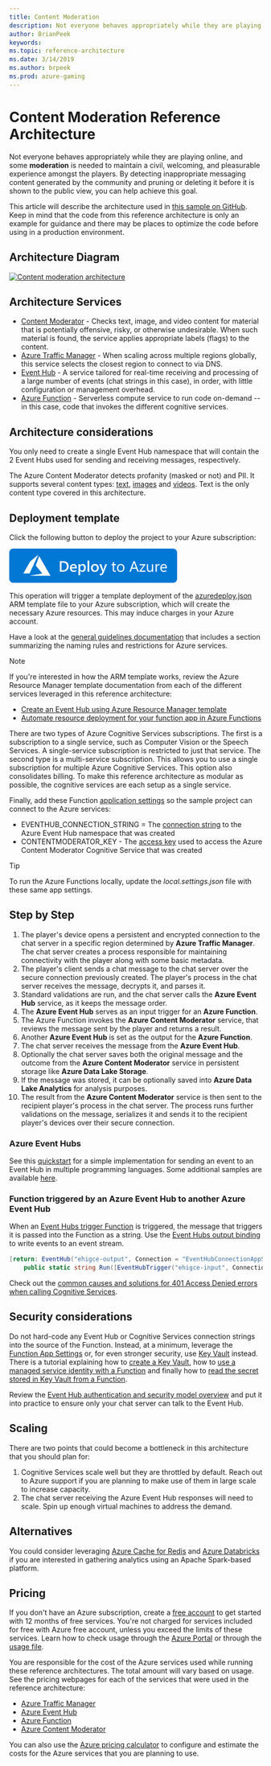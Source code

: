 ```yaml
---
title: Content Moderation
description: Not everyone behaves appropriately while they are playing online, and some moderation is needed to maintain a civil, welcoming, and pleasurable experience amongst the players.
author: BrianPeek
keywords: 
ms.topic: reference-architecture
ms.date: 3/14/2019
ms.author: brpeek
ms.prod: azure-gaming
---
```


# Content Moderation Reference Architecture

Not everyone behaves appropriately while they are playing online, and some **moderation** is needed to maintain a civil, welcoming, and pleasurable experience amongst the players. By detecting inappropriate messaging content generated by the community and pruning or deleting it before it is shown to the public view, you can help achieve this goal.

This article will describe the architecture used in [this sample on GitHub](https://github.com/Azure-Samples/gaming-cognitive-services-content-moderation). Keep in mind that the code from this reference architecture is only an example for guidance and there may be places to optimize the code before using in a production environment.

## Architecture Diagram

[![Content moderation architecture](media/cognitive/cognitive-content-moderation.png)](media/cognitive/cognitive-content-moderation.png)

## Architecture Services

- [Content Moderator](https://docs.microsoft.com/azure/cognitive-services/content-moderator/overview) - Checks text, image, and video content for material that is potentially offensive, risky, or otherwise undesirable. When such material is found, the service applies appropriate labels (flags) to the content.
- [Azure Traffic Manager](https://docs.microsoft.com/azure/traffic-manager/traffic-manager-overview) - When scaling across multiple regions globally, this service selects the closest region to connect to via DNS.
- [Event Hub](https://azure.microsoft.com/services/event-hubs/) - A service tailored for real-time receiving and processing of a large number of events (chat strings in this case), in order, with little configuration or management overhead.
- [Azure Function](https://docs.microsoft.com/azure/azure-functions/functions-overview) - Serverless compute service to run code on-demand -- in this case, code that invokes the different cognitive services.

## Architecture considerations

You only need to create a single Event Hub namespace that will contain the 2 Event Hubs used for sending and receiving messages, respectively.

The Azure Content Moderator detects profanity (masked or not) and PII. It supports several content types: [text](https://docs.microsoft.com/azure/cognitive-services/content-moderator/text-moderation-api), [images](https://docs.microsoft.com/azure/cognitive-services/content-moderator/image-moderation-api) and [videos](https://docs.microsoft.com/azure/cognitive-services/content-moderator/video-moderation-human-review). Text is the only content type covered in this architecture.

## Deployment template

Click the following button to deploy the project to your Azure subscription:

[![Deploy to Azure](media/deploytoazure.svg)](https://aka.ms/arm-gaming-cognitive-services-content-moderation)

This operation will trigger a template deployment of the [azuredeploy.json](https://github.com/Azure-Samples/gaming-cognitive-services-content-moderation/blob/master/azuredeploy.json) ARM template file to your Azure subscription, which will create the necessary Azure resources. This may induce charges in your Azure account.

Have a look at the [general guidelines documentation](./general-guidelines.md#naming-conventions) that includes a section summarizing the naming rules and restrictions for Azure services.

>[!NOTE]
> If you're interested in how the ARM template works, review the Azure Resource Manager template documentation from each of the different services leveraged in this reference architecture:
>
> - [Create an Event Hub using Azure Resource Manager template](https://docs.microsoft.com/azure/event-hubs/event-hubs-resource-manager-namespace-event-hub)
> - [Automate resource deployment for your function app in Azure Functions](https://docs.microsoft.com/azure/azure-functions/functions-infrastructure-as-code)

There are two types of Azure Cognitive Services subscriptions. The first is a subscription to a single service, such as Computer Vision or the Speech Services. A single-service subscription is restricted to just that service. The second type is a multi-service subscription. This allows you to use a single subscription for multiple Azure Cognitive Services. This option also consolidates billing. To make this reference architecture as modular as possible, the cognitive services are each setup as a single service.

Finally, add these Function [application settings](https://docs.microsoft.com/azure/azure-functions/functions-how-to-use-azure-function-app-settings) so the sample project can connect to the Azure services:

- EVENTHUB_CONNECTION_STRING = The [connection string](https://docs.microsoft.com/azure/event-hubs/event-hubs-get-connection-string) to the Azure Event Hub namespace that was created
- CONTENTMODERATOR_KEY - The [access key](https://docs.microsoft.com/azure/azure-functions/functions-how-to-use-azure-function-app-settings) used to access the Azure Content Moderator Cognitive Service that was created

>[!TIP]
> To run the Azure Functions locally, update the *local.settings.json* file with these same app settings.

## Step by Step

1. The player's device opens a persistent and encrypted connection to the chat server in a specific region determined by **Azure Traffic Manager**. The chat server creates a process responsible for maintaining connectivity with the player along with some basic metadata.
1. The player's client sends a chat message to the chat server over the secure connection previously created. The player's process in the chat server receives the message, decrypts it, and parses it.
1. Standard validations are run, and the chat server calls the **Azure Event Hub** service, as it keeps the message order.
1. The **Azure Event Hub** serves as an input trigger for an **Azure Function**.
1. The Azure Function invokes the **Azure Content Moderator** service, that reviews the message sent by the player and returns a result.
1. Another **Azure Event Hub** is set as the output for the **Azure Function**.
1. The chat server receives the message from the **Azure Event Hub**.
1. Optionally the chat server saves both the original message and the outcome from the **Azure Content Moderator** service in persistent storage like **Azure Data Lake Storage**.
1. If the message was stored, it can be optionally saved into **Azure Data Lake Analytics** for analysis purposes.
1. The result from the **Azure Content Moderator** service is then sent to the recipient player's process in the chat server. The process runs further validations on the message, serializes it and sends it to the recipient player's devices over their secure connection.

### Azure Event Hubs

See this [quickstart](https://docs.microsoft.com/azure/event-hubs/event-hubs-dotnet-framework-getstarted-send) for a simple implementation for sending an event to an Event Hub in multiple programming languages.  Some additional samples are available [here](https://github.com/Azure/azure-event-hubs/tree/master/samples).

### Function triggered by an Azure Event Hub to another Azure Event Hub

When an [Event Hubs trigger Function](https://docs.microsoft.com/azure/azure-functions/functions-bindings-event-hubs#trigger) is triggered, the message that triggers it is passed into the Function as a string. Use the [Event Hubs output binding](https://docs.microsoft.com/azure/azure-functions/functions-bindings-event-hubs#output) to write events to an event stream.

```csharp
[return: EventHub("ehigce-output", Connection = "EventHubConnectionAppSetting")]
    public static string Run([EventHubTrigger("ehigce-input", Connection = "EventHubConnectionAppSetting")] string chatString, ILogger log)
```

Check out the [common causes and solutions for 401 Access Denied errors when calling Cognitive Services](https://blogs.msdn.microsoft.com/kwill/2017/05/17/http-401-access-denied-when-calling-azure-cognitive-services-apis/).

## Security considerations

Do not hard-code any Event Hub or Cognitive Services connection strings into the source of the Function.  Instead, at a minimum, leverage the [Function App Settings](https://docs.microsoft.com/azure/azure-functions/functions-how-to-use-azure-function-app-settings#manage-app-service-settings) or, for even stronger security, use [Key Vault](https://docs.microsoft.com/azure/key-vault/) instead. There is a tutorial explaining how to [create a Key Vault](https://blogs.msdn.microsoft.com/benjaminperkins/2018/06/13/create-an-azure-key-vault-and-secret/), how to [use a managed service identity with a Function](https://blogs.msdn.microsoft.com/benjaminperkins/2018/06/13/using-managed-service-identity-msi-with-and-azure-app-service-or-an-azure-function/) and finally how to [read the secret stored in Key Vault from a Function](https://blogs.msdn.microsoft.com/benjaminperkins/2018/06/13/how-to-connect-to-a-database-from-an-azure-function-using-azure-key-vault/).

Review the [Event Hub authentication and security model overview](https://docs.microsoft.com/azure/event-hubs/event-hubs-authentication-and-security-model-overview) and put it into practice to ensure only your chat server can talk to the Event Hub.

## Scaling

There are two points that could become a bottleneck in this architecture that you should plan for:

1. Cognitive Services scale well but they are throttled by default. Reach out to Azure support if you are planning to make use of them in large scale to increase capacity.
1. The chat server receiving the Azure Event Hub responses will need to scale. Spin up enough virtual machines to address the demand.

## Alternatives

You could consider leveraging [Azure Cache for Redis](https://docs.microsoft.com/azure/azure-cache-for-redis/cache-overview) and [Azure Databricks](https://docs.microsoft.com/azure/azure-databricks/what-is-azure-databricks) if you are interested in gathering analytics using an Apache Spark-based platform.

## Pricing

If you don't have an Azure subscription, create a [free account](https://aka.ms/azfreegamedev) to get started with 12 months of free services. You're not charged for services included for free with Azure free account, unless you exceed the limits of these services. Learn how to check usage through the [Azure Portal](https://docs.microsoft.com/azure/billing/billing-check-free-service-usage#check-usage-on-the-azure-portal) or through the [usage file](https://docs.microsoft.com/azure/billing/billing-check-free-service-usage#check-usage-through-the-usage-file).

You are responsible for the cost of the Azure services used while running these reference architectures.  The total amount will vary based on usage. See the pricing webpages for each of the services that were used in the reference architecture:

- [Azure Traffic Manager](https://azure.microsoft.com/pricing/details/traffic-manager/)
- [Azure Event Hub](https://azure.microsoft.com/pricing/details/event-hubs/)
- [Azure Function](https://azure.microsoft.com/pricing/details/functions/)
- [Azure Content Moderator](https://azure.microsoft.com/pricing/details/cognitive-services/content-moderator/)

You can also use the [Azure pricing calculator](https://azure.microsoft.com/pricing/calculator/) to configure and estimate the costs for the Azure services that you are planning to use.